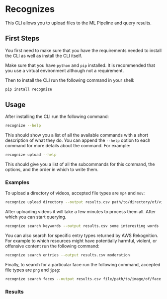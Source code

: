# Recognizes

This CLI allows you to upload files to the ML Pipeline and query results.

## First Steps

You first need to make sure that you have the requirements needed to install the CLI as well as install the CLI itself.

Make sure that you have `python` and `pip` installed. It is recommended that you use a virtual environment although not
a requirement.

Then to install the CLI run the following command in your shell:

```bash
pip install recognize
```

## Usage

After installing the CLI run the following command:

```bash
recognize --help
```

This should show you a list of all the available commands with a short description of what they do. You can append
the `--help` option to each command for more details about the command. For example:

```bash
recognize upload --help
```

This should give you a list of all the subcommands for this command, the options, and the order in which to write them.

### Examples

To upload a directory of videos, accepted file types are `mp4` and `mov`:

```bash
recognize upload directory --output results.csv path/to/directory/of/videos
```

After uploading videos it will take a few minutes to process them all. After which you can start querying.

```bash
recognize search keywords --output results.csv some interesting words
```

You can also search for specific entry types returned by AWS Rekognition. For example to which resources might have
potentially harmful, violent, or offensive content run the following command:

```bash
recognize search entries --output results.csv moderation
```

Finally, to search for a particular face run the following command, accepted file types are `png` and `jpeg`:

```bash
recognize search faces --output results.csv file/path/to/image/of/face
```

### Results





